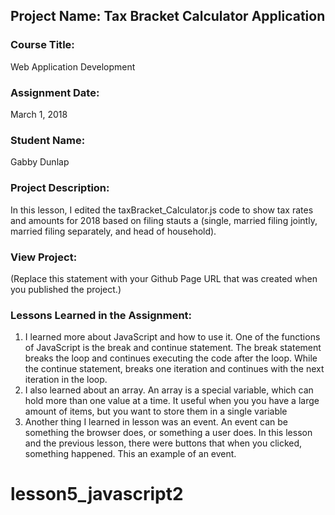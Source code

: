 ## Project Name:  Tax Bracket Calculator Application

### Course Title:
Web Application Development

### Assignment Date:  
March 1, 2018

### Student Name:  
Gabby Dunlap

### Project Description:
In this lesson, I edited the taxBracket_Calculator.js code to show tax rates and amounts for 2018 based on filing stauts a (single, married filing jointly, married filing separately, and head of household). 

### View Project:
(Replace this statement with your Github Page URL that was created when you 
 published the project.)

### Lessons Learned in the Assignment:
1. I learned more about JavaScript and how to use it. One of the functions of JavaScript is the break and continue statement. The break statement breaks the loop and continues executing the code after the loop. While the continue statement, breaks one iteration and continues with the next iteration in the loop.
2. I also learned about an array. An array is a special variable, which can hold more than one value at a time. It useful when you you have a large amount of items, but you want to store them in a single variable
3. Another thing I learned in lesson was an event. An event can be something the browser does, or something a user does. In this lesson and the previous lesson, there were buttons that when you clicked, something happened. This an example of an event. 

# lesson5_javascript2

